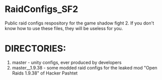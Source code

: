 # RaidConfigs_SF2

Public raid configs respository for the game shadow fight 2. If you don't know how to use these files, they will be useless for you.

# DIRECTORIES:
  1) master - unity configs, ever produced by developers
  2) master__1.9.38 - some modded raid configs for the leaked mod "Open Raids 1.9.38" of Hacker Pashtet
